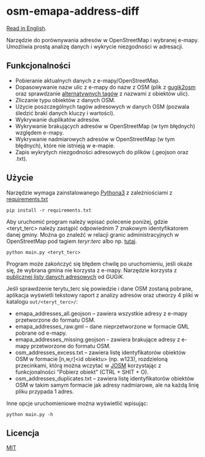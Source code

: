 # osm-emapa-address-diff
[Read in English](README.en.md).

Narzędzie do porównywania adresów w OpenStreetMap i wybranej e-mapy.
Umożliwia prostą analizę danych i wykrycie niezgodności w adresacji.

## Funkcjonalności
- Pobieranie aktualnych danych z e-mapy/OpenStreetMap.
- Dopasowywanie nazw ulic z e-mapy do nazw z OSM (plik z [gugik2osm](https://github.com/openstreetmap-polska/gugik2osm/blob/main/processing/sql/data/street_names_mappings.csv) oraz sprawdzanie [alternatywnych tagów](utils/alt_street_names.py) z nazwami z obiektów ulic).
- Zliczanie typu obiektów z danych OSM.
- Użycie poszczególnych tagów adresowych w danych OSM (pozwala śledzić braki danych kluczy i wartości).
- Wykrywanie duplikatów adresów.
- Wykrywanie brakujących adresów w OpenStreetMap (w tym błędnych) względem e-mapy.
- Wykrywanie nadmiarowych adresów w OpenStreetMap (w tym błędnych), które nie istnieją w e-mapie.
- Zapis wykrytych niezgodności adresowych do plików (.geojson oraz .txt).

## Użycie
Narzędzie wymaga zainstalowanego [Pythona3](https://www.python.org/) z zależniościami z [requirements.txt](requirements.txt)

`pip install -r requirements.txt`

Aby uruchomić program należy wpisać polecenie poniżej, gdzie \<teryt_terc\> należy zastąpić odpowiednim
7 znakowym identyfikatorem danej gminy. Można go znaleźć w relacji granic administracyjnych w OpenStreetMap
pod tagiem _teryr:terc_ albo np. [tutaj](https://eteryt.stat.gov.pl/eTeryt/rejestr_teryt/udostepnianie_danych/baza_teryt/uzytkownicy_indywidualni/wyszukiwanie/wyszukiwanie.aspx).

`python main.py <teryt_terc>`

Program może zakończyć się błędem chwilę po uruchomieniu, jeśli okaże się, że wybrana gmina nie korzysta z e-mapy.
Narzędzie korzysta z [publicznej listy danych adresowych](https://integracja.gugik.gov.pl/daneadresowe/) od GUGiK.

Jeśli sprawdzenie terytu_terc się powiedzie i dane OSM zostaną pobrane, aplikacja wyświetli tekstowy raport z analizy adresów oraz utworzy 4 pliki w katalogu `out/<teryt_terc>/`:
- emapa_addresses_all.geojson – zawiera wszystkie adresy z e-mapy przetworzone do formatu OSM.
- emapa_addresses_raw.gml – dane nieprzetworzone w formacie GML pobrane od e-mapy.
- emapa_addresses_missing.geojson – zawiera brakujące adresy z e-mapy przetworzone do formatu OSM.
- osm_addresses_excess.txt – zawiera listę identyfikatorów obiektów OSM w formacie \[n,w,r\]\<id obiektu\> (np. w123), rozdzieloną przecinkami, którą można wczytać w [JOSM](https://josm.openstreetmap.de/) korzystając z funkcjonalności "Pobierz obiekt" (CTRL + SHIT + O).
- osm_addresses_duplicates.txt – zawiera listę identyfikatorów obiektów OSM w takim samym formacie jak adresy nadmiarowe, ale na każdą linię pliku przypada 1 adres.

Inne opcje uruchomieniowe można wyświetlić wpisując:

`python main.py -h`

## Licencja
[MIT](LICENSE)
